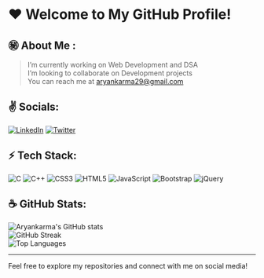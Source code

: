 # :heart: **Welcome to My GitHub Profile!**

## :secret: About Me :
> I’m currently working on Web Development and DSA<br>
> I’m looking to collaborate on Development projects<br>
> You can reach me at aryankarma29@gmail.com

## :v: Socials:
[![LinkedIn](https://img.shields.io/badge/LinkedIn-%230077B5.svg?logo=linkedin&logoColor=white)](https://in.linkedin.com/in/aryan-karma-a17a32261) [![Twitter](https://img.shields.io/badge/Twitter-%231DA1F2.svg?logo=Twitter&logoColor=white)](https://twitter.com/KarmaAryan) 
<br/>



## :zap: Tech Stack:
![C](https://img.shields.io/badge/C-%2300599C.svg?style=flat&logo=c&logoColor=white)
![C++](https://img.shields.io/badge/C++-%2300599C.svg?style=flat&logo=c%2B%2B&logoColor=white) 
![CSS3](https://img.shields.io/badge/CSS3-%231572B6.svg?style=flat&logo=css3&logoColor=white) 
![HTML5](https://img.shields.io/badge/HTML5-%23E34F26.svg?style=flat&logo=html5&logoColor=white) 
![JavaScript](https://img.shields.io/badge/JavaScript-%23323330.svg?style=flat&logo=javascript&logoColor=%23F7DF1E) 
![Bootstrap](https://img.shields.io/badge/Bootstrap-%23563D7C.svg?style=flat&logo=bootstrap&logoColor=white) 
![jQuery](https://img.shields.io/badge/jQuery-%230769AD.svg?style=flat&logo=jquery&logoColor=white)


## :coffee: GitHub Stats:
![Aryankarma's GitHub stats](https://github-readme-stats.vercel.app/api?username=aryankarma&show_icons=true&text_bold=true&theme=transparent&title_color=2160C4&text_color=555&icon_color=2A79F7&border_color=999&border_radius=15&card_width=435&) <br/>
![GitHub Streak](https://github-readme-streak-stats.herokuapp.com/?user=aryankarma&show_icons=true&text_bold=true&theme=transparent&title_color=2160C4&text_color=555&icon_color=2A79F7&border_radius=15&card_width=435&)<br/>
![Top Languages](https://github-readme-stats.vercel.app/api/top-langs/?username=aryankarma&show_icons=true&text_bold=true&theme=transparent&hide_border=false&title_color=2160C4&text_color=555&icon_color=2A79F7&border_color=999&border_radius=15&card_width=435&)<hr/>

Feel free to explore my repositories and connect with me on social media!

<!--
**Aryankarma/AryanKarma** is a ✨ _special_ ✨ repository because its `README.md` (this file) appears on your GitHub profile.

Here are some ideas to get you started:

- 🔭 I’m currently working on ...
- 🌱 I’m currently learning ...
- 👯 I’m looking to collaborate on ...
- 🤔 I’m looking for help with ...
- 💬 Ask me about ...
- 📫 How to reach me: ...
- 😄 Pronouns: ...
- ⚡ Fun fact: ...
-->
